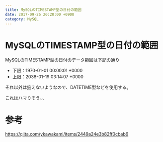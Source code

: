 ```yaml
---
title: MySQLのTIMESTAMP型の日付の範囲
date: 2017-09-26 20:20:00 +0900
category: MySQL
---
```


# MySQLのTIMESTAMP型の日付の範囲

MySQLのTIMESTAMP型の日付のデータ範囲は下記の通り

- 下限：1970-01-01 00:00:01 +0000
- 上限：2038-01-19 03:14:07 +0000

それ以外は扱えないようなので、DATETIME型などを使用する。  
  
これはハマりそう、、

# 参考

https://qiita.com/ykawakami/items/2449a24e3b82ff0cbab6  
